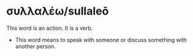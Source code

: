 # συλλαλέω/sullaleō
This word is an action. It is a verb.

* This word means to speak with someone or discuss something with another person.
